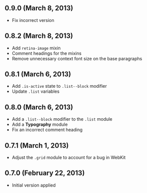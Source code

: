 ## 0.9.0 (March 8, 2013)

- Fix incorrect version

## 0.8.2 (March 8, 2013)

- Add `retina-image` mixin
- Comment headings for the mixins
- Remove unnecessary context font size on the base paragraphs

## 0.8.1 (March 6, 2013)

- Add `.is-active` state to `.list--block` modifier
- Update `.list` variables

## 0.8.0 (March 6, 2013)

- Add a `.list--block` modifier to the `.list` module
- Add a **Typography** module
- Fix an incorrect comment heading

## 0.7.1 (March 1, 2013)

- Adjust the `.grid` module to account for a bug in WebKit

## 0.7.0 (February 22, 2013)

- Initial version applied
